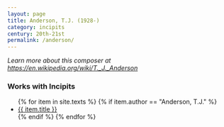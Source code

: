 ```yaml
---
layout: page
title: Anderson, T.J. (1928-)
category: incipits
century: 20th-21st
permalink: /anderson/
---
```

*Learn more about this composer at <a href="https://en.wikipedia.org/wiki/T._J._Anderson" target="_blank">https://en.wikipedia.org/wiki/T._J._Anderson</a>*
<br/>

### Works with Incipits
<ul class="texts">
    {% for item in site.texts %}
      {% if item.author == "Anderson, T.J." %}
          <li class="text-title">
          <a href="{{ site.baseurl }}{{ item.url }}">
        {{ item.title }}
              </a>
    </li>
      {% endif %}
    {% endfor %}
</ul>
